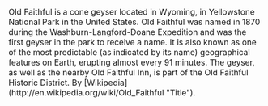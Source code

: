 <font size=3px>
Old Faithful is a cone geyser located in Wyoming, in Yellowstone National Park in the United States. Old Faithful was named in 1870 during the Washburn-Langford-Doane Expedition and was the first geyser in the park to receive a name. It is also known as one of the most predictable (as indicated by its name) geographical features on Earth, erupting almost every 91 minutes. The geyser, as well as the nearby Old Faithful Inn, is part of the Old Faithful Historic District. By [Wikipedia](http://en.wikipedia.org/wiki/Old_Faithful "Title").
</font>
